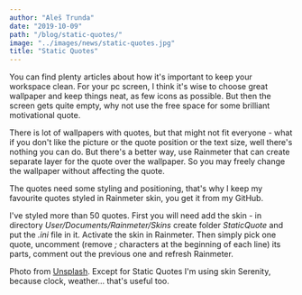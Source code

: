 ```yaml
---
author: "Aleš Trunda"
date: "2019-10-09"
path: "/blog/static-quotes/"
image: "../images/news/static-quotes.jpg"
title: "Static Quotes"
---
```


You can find plenty articles about how it's important to keep your workspace clean. For your pc screen, I think it's wise to choose great wallpaper and keep things neat, as few icons as possible. But then the screen gets quite empty, why not use the free space for some brilliant motivational quote.

There is lot of wallpapers with quotes, but that might not fit everyone - what if you don't like the picture or the quote position or the text size, well there's nothing you can do. But there's a better way, use Rainmeter that can create separate layer for the quote over the wallpaper. So you may freely change the wallpaper without affecting the quote.

The quotes need some styling and positioning, that's why I keep my favourite quotes styled in Rainmeter skin, you get it from my GitHub.

I've styled more than 50 quotes. First you will need add the skin - in directory *User/Documents/Rainmeter/Skins* create folder *StaticQuote* and put the *.ini* file in it. Activate the skin in Rainmeter. Then simply pick one quote, uncomment (remove *;* characters at the beginning of each line) its parts, comment out the previous one and refresh Rainmeter.

Photo from [Unsplash](https://unsplash.com/photos/F2qh3yjz6Jk). Except for Static Quotes I'm using skin Serenity, because clock, weather... that's useful too.
